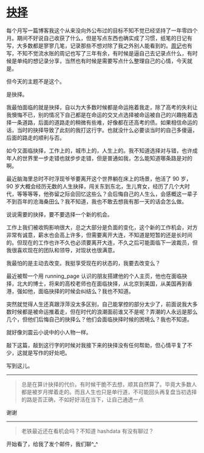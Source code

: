 # [抉择](https://github.com/yihong0618/gitblog/issues/287)

每个月写一篇博客我这个从来没向外公布过的目标不知不觉已经坚持了一年零四个月。期间不好说自己收获了什么，但是写点东西也确实成了习惯，纸笔的日记有写，大多数都是寥寥几笔，记录那些不想对除了我之外别人能看到的。[周记](https://github.com/yihong0618/2024/issues/4)也有写，不知不觉流水账的周记也写了三年有余，有时候是逼自己去记录点什么，有时候是单纯的想记录分享，当然也有时候是需要写点什么整理自己的心情，今天就是。

但今天的主题不是这个。

是抉择。

我最怕面临的就是抉择，自以为大多数时候都是命运拖着我走，除了高考的失利让我懊悔不已，别的情况下自己都是在命运的交叉点选择被命运被自己的兴趣拖着选择一条道路，后面的道路走的稍微有些难，好像都在还高考的债。如果相信命运的话，当时的抉择导致了此刻的我打这行字。也就没什么必要谈当时的自己多傻逼，后面的路走的顺利与否。

如今又面临抉择，工作上的，城市上的，人生上的。我不知道选择对与错，也许成年人的世界里一步走错也就步步走错，但是普通如我，怎么能知道哪条路是对的啊。

最近脑海里总时不时浮现爷爷要离开这个世界躺在床上的场景，他活了 90 岁，90 岁大概会经历无数的人生抉择，闯关东到东北，生儿育女，经历了几个大时代，等等等等，他弥留之际会回忆这些么？会后悔自己的人生么，会感概这一辈子不到百年的沧海桑田么？我不知道，我也不敢去想我有那一天的话会怎么做。

说说需要的抉择，要不要选择一个新的机会。

工作上我们被收购影响很大，总之大部分是负面的变化，这个新的工作机会，对方非常有诚意，薪水也会高上许多，但需要离开大连，不知道是短暂的还是长时间的。但现在的工作也许不久也必须要离开大连，不久之后可能面临下一波裁员，但我很喜欢现在的团队和领导，对现状也很满意。

我最怕的是主动去改变。我挺享受现在的状态的，我要去改变么？

最近被帮一个用 running_page 认识的朋友搭建他的个人主页，他也在面临抉择，北大的博士，将来的高校老师也在面临抉择，从北京到美国，从美国再到香港，强如他，面临抉择的时候会纠结么？我也不知道。

突然就觉得人生还真跟浮萍没太多区别，自己能掌控的部分太少了，前面说我大多数时候都是被命运推着走，但在时代的浪潮面前谁又不是呢？弄潮的人永远是那么几个，但他们后悔自己的抉择么？他们会面临抉择时候的困境么？我也不知道。

就好像刘震云小说中的小人物一样。

敲下这篇，敲到这行字的时候对我接下来的抉择没有任何帮助，但心情平复了不少，这就是写作的好处吧。

写到这儿。                                                                                           

---

> 总是在算计抉择的代价。有时候干脆不去想，顺其自然算了。毕竟大多数人都是被岁月撵着走的。而且人生也只是单行道，不可能回头再复盘当初选择的路是否正确，不如好好活在当下，让自己通透一点

谢谢

---

> 老铁最近还在看机会吗？不知道 hashdata 有没有聊过？
> 
> 

开始看了，给我了发个邮件，我们聊^_^